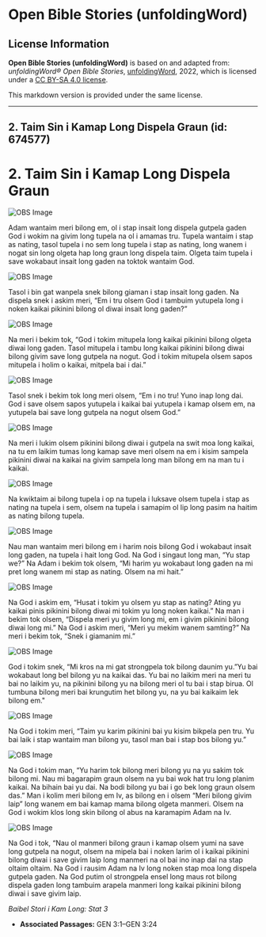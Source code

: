 # Open Bible Stories (unfoldingWord)

## License Information

**Open Bible Stories (unfoldingWord)** is based on and adapted from: _unfoldingWord® Open Bible Stories_, [unfoldingWord](https://unfoldingword.org/utw), 2022, which is licensed under a [CC BY-SA 4.0 license](https://creativecommons.org/licenses/by-sa/4.0/legalcode.en).

This markdown version is provided under the same license.



--------------------------------

## 2. Taim Sin i Kamap Long Dispela Graun (id: 674577)

2\. Taim Sin i Kamap Long Dispela Graun
=======================================

![OBS Image](https://cdn.door43.org/obs/jpg/360px/obs-en-02-01.jpg)

Adam wantaim meri bilong em, ol i stap insait long dispela gutpela gaden God i wokim na givim long tupela na ol i amamas tru. Tupela wantaim i stap as nating, tasol tupela i no sem long tupela i stap as nating, long wanem i nogat sin long olgeta hap long graun long dispela taim. Olgeta taim tupela i save wokabaut insait long gaden na toktok wantaim God.

![OBS Image](https://cdn.door43.org/obs/jpg/360px/obs-en-02-02.jpg)

Tasol i bin gat wanpela snek bilong giaman i stap insait long gaden. Na dispela snek i askim meri, “Em i tru olsem God i tambuim yutupela long i noken kaikai pikinini bilong ol diwai insait long gaden?”

![OBS Image](https://cdn.door43.org/obs/jpg/360px/obs-en-02-03.jpg)

Na meri i bekim tok, “God i tokim mitupela long kaikai pikinini bilong olgeta diwai long gaden. Tasol mitupela i tambu long kaikai pikinini bilong diwai bilong givim save long gutpela na nogut. God i tokim mitupela olsem sapos mitupela i holim o kaikai, mitpela bai i dai.”

![OBS Image](https://cdn.door43.org/obs/jpg/360px/obs-en-02-04.jpg)

Tasol snek i bekim tok long meri olsem, “Em i no tru! Yuno inap long dai. God i save olsem sapos yutupela i kaikai bai yutupela i kamap olsem em, na yutupela bai save long gutpela na nogut olsem God.”

![OBS Image](https://cdn.door43.org/obs/jpg/360px/obs-en-02-05.jpg)

Na meri i lukim olsem pikinini bilong diwai i gutpela na swit moa long kaikai, na tu em laikim tumas long kamap save meri olsem na em i kisim sampela pikinini diwai na kaikai na givim sampela long man bilong em na man tu i kaikai.

![OBS Image](https://cdn.door43.org/obs/jpg/360px/obs-en-02-06.jpg)

Na kwiktaim ai bilong tupela i op na tupela i luksave olsem tupela i stap as nating na tupela i sem, olsem na tupela i samapim ol lip long pasim na haitim as nating bilong tupela.

![OBS Image](https://cdn.door43.org/obs/jpg/360px/obs-en-02-07.jpg)

Nau man wantaim meri bilong em i harim nois bilong God i wokabaut insait long gaden, na tupela i hait long God. Na God i singaut long man, “Yu stap we?” Na Adam i bekim tok olsem, “Mi harim yu wokabaut long gaden na mi pret long wanem mi stap as nating. Olsem na mi hait.”

![OBS Image](https://cdn.door43.org/obs/jpg/360px/obs-en-02-08.jpg)

Na God i askim em, “Husat i tokim yu olsem yu stap as nating? Ating yu kaikai pinis pikinini bilong diwai mi tokim yu long noken kaikai.” Na man i bekim tok olsem, “Dispela meri yu givim long mi, em i givim pikinini bilong diwai long mi.” Na God i askim meri, “Meri yu mekim wanem samting?” Na meri i bekim tok, “Snek i giamanim mi.”

![OBS Image](https://cdn.door43.org/obs/jpg/360px/obs-en-02-09.jpg)

God i tokim snek, “Mi kros na mi gat strongpela tok bilong daunim yu.”Yu bai wokabaut long bel bilong yu na kaikai das. Yu bai no laikim meri na meri tu bai no laikim yu, na pikinini bilong yu na bilong meri ol tu bai i stap birua. Ol tumbuna bilong meri bai krungutim het bilong yu, na yu bai kaikaim lek bilong em."

![OBS Image](https://cdn.door43.org/obs/jpg/360px/obs-en-02-10.jpg)

Na God i tokim meri, “Taim yu karim pikinini bai yu kisim bikpela pen tru. Yu bai laik i stap wantaim man bilong yu, tasol man bai i stap bos bilong yu.”

![OBS Image](https://cdn.door43.org/obs/jpg/360px/obs-en-02-11.jpg)

Na God i tokim man, “Yu harim tok bilong meri bilong yu na yu sakim tok bilong mi. Nau mi bagarapim graun olsem na yu bai wok hat tru long planim kaikai. Na bihain bai yu dai. Na bodi bilong yu bai i go bek long graun olsem das.” Man i kolim meri bilong em Iv, as bilong en i olsem “Meri bilong givim laip” long wanem em bai kamap mama bilong olgeta manmeri. Olsem na God i wokim klos long skin bilong ol abus na karamapim Adam na Iv.

![OBS Image](https://cdn.door43.org/obs/jpg/360px/obs-en-02-12.jpg)

Na God i tok, “Nau ol manmeri bilong graun i kamap olsem yumi na save long gutpela na nogut, olsem na mipela bai i noken larim ol i kaikai pikinini bilong diwai i save givim laip long manmeri na ol bai ino inap dai na stap oltaim oltaim. Na God i rausim Adam na Iv long noken stap moa long dispela gutpela gaden. Na God putim ol strongpela ensel long maus rot bilong dispela gaden long tambuim arapela manmeri long kaikai pikinini bilong diwai i save givim laip.

*Baibel Stori i Kam Long: Stat 3*

* **Associated Passages:** GEN 3:1–GEN 3:24

